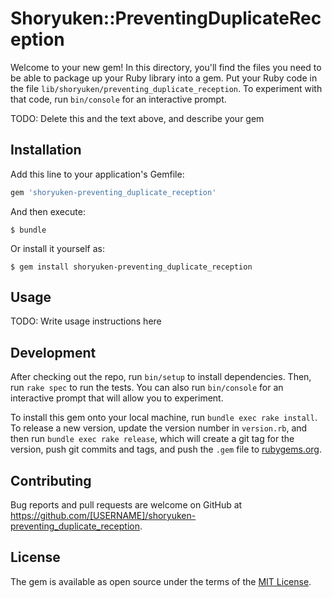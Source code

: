 # Shoryuken::PreventingDuplicateReception

Welcome to your new gem! In this directory, you'll find the files you need to be able to package up your Ruby library into a gem. Put your Ruby code in the file `lib/shoryuken/preventing_duplicate_reception`. To experiment with that code, run `bin/console` for an interactive prompt.

TODO: Delete this and the text above, and describe your gem

## Installation

Add this line to your application's Gemfile:

```ruby
gem 'shoryuken-preventing_duplicate_reception'
```

And then execute:

    $ bundle

Or install it yourself as:

    $ gem install shoryuken-preventing_duplicate_reception

## Usage

TODO: Write usage instructions here

## Development

After checking out the repo, run `bin/setup` to install dependencies. Then, run `rake spec` to run the tests. You can also run `bin/console` for an interactive prompt that will allow you to experiment.

To install this gem onto your local machine, run `bundle exec rake install`. To release a new version, update the version number in `version.rb`, and then run `bundle exec rake release`, which will create a git tag for the version, push git commits and tags, and push the `.gem` file to [rubygems.org](https://rubygems.org).

## Contributing

Bug reports and pull requests are welcome on GitHub at https://github.com/[USERNAME]/shoryuken-preventing_duplicate_reception.

## License

The gem is available as open source under the terms of the [MIT License](http://opensource.org/licenses/MIT).
